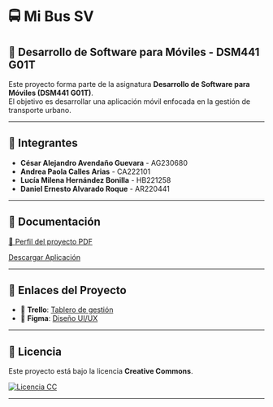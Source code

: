# 🚍 Mi Bus SV

## 📱 Desarrollo de Software para Móviles - DSM441 G01T

Este proyecto forma parte de la asignatura **Desarrollo de Software para Móviles (DSM441 G01T)**.  
El objetivo es desarrollar una aplicación móvil enfocada en la gestión de transporte urbano.

---

## 👥 Integrantes

- **César Alejandro Avendaño Guevara** - AG230680  
- **Andrea Paola Calles Arias** - CA222101  
- **Lucía Milena Hernández Bonilla** - HB221258
- **Daniel Ernesto Alvarado Roque** - AR220441    

---

## 📂 Documentación

<a href="Primera Fase Proyecto.pdf" target="_blank">📄 Perfil del proyecto PDF</a>  

<a href="MibusSV.apk" target="_blank">Descargar Aplicación</a>  


---

## 🔗 Enlaces del Proyecto

- 📌 **Trello**: [Tablero de gestión](https://trello.com/invite/b/67def23245ff1e55b5cea1da/ATTIf656e8e8c743c6ec031544a79a1c81d511B59675/mi-bus-sv)  
- 🎨 **Figma**: [Diseño UI/UX](https://www.figma.com/design/aXcaSjLcIFsNOTN8GosoNk/MiBuSV?node-id=0-1&t=6VkfxCSbeW6BbUQM-1)  

---

## 📜 Licencia

Este proyecto está bajo la licencia **Creative Commons**.  

<a href="https://creativecommons.org/licenses/by/4.0/" target="_blank">
  <img src="https://licensebuttons.net/l/by/4.0/88x31.png" alt="Licencia CC" />
</a>  

---
